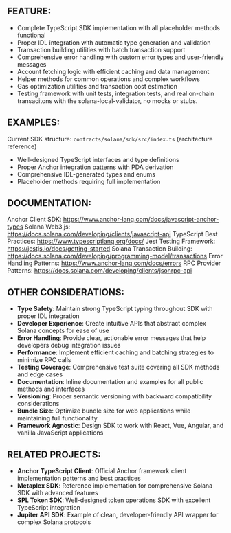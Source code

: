 ## FEATURE:

- Complete TypeScript SDK implementation with all placeholder methods functional
- Proper IDL integration with automatic type generation and validation
- Transaction building utilities with batch transaction support
- Comprehensive error handling with custom error types and user-friendly messages
- Account fetching logic with efficient caching and data management
- Helper methods for common operations and complex workflows
- Gas optimization utilities and transaction cost estimation
- Testing framework with unit tests, integration tests, and real on-chain transacitons with the solana-local-validator, no mocks or stubs.

## EXAMPLES:

Current SDK structure: `contracts/solana/sdk/src/index.ts` (architecture reference)
- Well-designed TypeScript interfaces and type definitions
- Proper Anchor integration patterns with PDA derivation
- Comprehensive IDL-generated types and enums
- Placeholder methods requiring full implementation

## DOCUMENTATION:

Anchor Client SDK: https://www.anchor-lang.com/docs/javascript-anchor-types
Solana Web3.js: https://docs.solana.com/developing/clients/javascript-api
TypeScript Best Practices: https://www.typescriptlang.org/docs/
Jest Testing Framework: https://jestjs.io/docs/getting-started
Solana Transaction Building: https://docs.solana.com/developing/programming-model/transactions
Error Handling Patterns: https://www.anchor-lang.com/docs/errors
RPC Provider Patterns: https://docs.solana.com/developing/clients/jsonrpc-api

## OTHER CONSIDERATIONS:

- **Type Safety**: Maintain strong TypeScript typing throughout SDK with proper IDL integration
- **Developer Experience**: Create intuitive APIs that abstract complex Solana concepts for ease of use
- **Error Handling**: Provide clear, actionable error messages that help developers debug integration issues
- **Performance**: Implement efficient caching and batching strategies to minimize RPC calls
- **Testing Coverage**: Comprehensive test suite covering all SDK methods and edge cases
- **Documentation**: Inline documentation and examples for all public methods and interfaces
- **Versioning**: Proper semantic versioning with backward compatibility considerations
- **Bundle Size**: Optimize bundle size for web applications while maintaining full functionality
- **Framework Agnostic**: Design SDK to work with React, Vue, Angular, and vanilla JavaScript applications

## RELATED PROJECTS:

- **Anchor TypeScript Client**: Official Anchor framework client implementation patterns and best practices
- **Metaplex SDK**: Reference implementation for comprehensive Solana SDK with advanced features
- **SPL Token SDK**: Well-designed token operations SDK with excellent TypeScript integration
- **Jupiter API SDK**: Example of clean, developer-friendly API wrapper for complex Solana protocols
